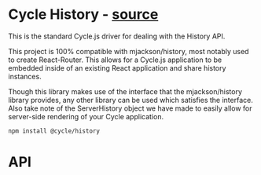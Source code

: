 # Cycle History - [source](https://github.com/cyclejs/cyclejs/tree/master/history)

This is the standard Cycle.js driver for dealing with the History API.

This project is 100% compatible with mjackson/history, most notably used to create React-Router. This allows for a Cycle.js application to be embedded inside of an existing React application and share history instances.

Though this library makes use of the interface that the mjackson/history library provides, any other library can be used which satisfies the interface. Also take note of the ServerHistory object we have made to easily allow for server-side rendering of your Cycle application.

```
npm install @cycle/history
```

# API